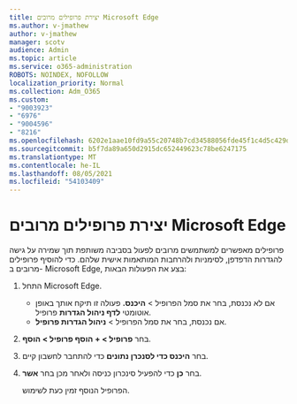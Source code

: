 ```yaml
---
title: יצירת פרופילים מרובים Microsoft Edge
ms.author: v-jmathew
author: v-jmathew
manager: scotv
audience: Admin
ms.topic: article
ms.service: o365-administration
ROBOTS: NOINDEX, NOFOLLOW
localization_priority: Normal
ms.collection: Adm_O365
ms.custom:
- "9003923"
- "6976"
- "9004596"
- "8216"
ms.openlocfilehash: 6202e1aae10fd9a55c20748b7cd34588056fde45f1c4d5c429da651f7a9bb6a7
ms.sourcegitcommit: b5f7da89a650d2915dc652449623c78be6247175
ms.translationtype: MT
ms.contentlocale: he-IL
ms.lasthandoff: 08/05/2021
ms.locfileid: "54103409"
---
```

# <a name="create-multiple-profiles-in-microsoft-edge"></a>יצירת פרופילים מרובים Microsoft Edge

פרופילים מאפשרים למשתמשים מרובים לפעול בסביבה משותפת תוך שמירה על גישה להגדרות הדפדפן, לסימניות ולהרחבות המותאמות אישית שלהם. כדי להוסיף פרופילים מרובים ב- Microsoft Edge, בצע את הפעולות הבאות:

1. התחל Microsoft Edge.
    - אם לא נכנסת, בחר את סמל הפרופיל > **היכנס.** פעולה זו תיקח אותך באופן אוטומטי **לדף ניהול הגדרות** פרופיל.
    - אם נכנסת, בחר את סמל הפרופיל > **ניהול הגדרות פרופיל**.
2. בחר **פרופיל > + הוסף פרופיל > הוסף**.
3. בחר **היכנס כדי לסנכרן נתונים** כדי להתחבר לחשבון קיים.
4. בחר **כן** כדי להפעיל סינכרון כניסה ולאחר מכן בחר **אשר**.

    הפרופיל הנוסף זמין כעת לשימוש.
